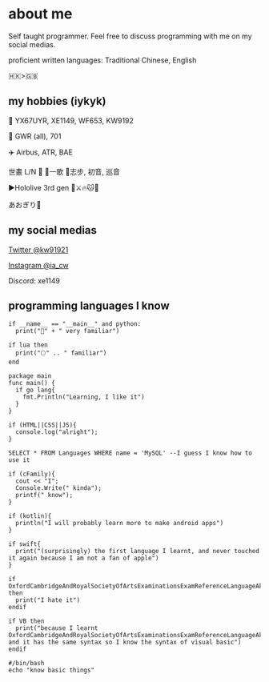 # about me

Self taught programmer. Feel free to discuss programming with me on my social medias.

proficient written languages: Traditional Chinese, English

🇭🇰>🇬🇧

## my hobbies (iykyk)

🚌 YX67UYR, XE1149, WF653, KW9192

🚄 GWR (all), 701

✈️ Airbus, ATR, BAE

世畫 L/N 💫 💙一歌 💚志步, 初音, 巡音

▶️Hololive 3rd gen 🚢⚔️🔥🐱🐰

あおぎり🏫

## my social medias

[Twitter @kw91921](https://x.com/@kw91921)

[Instagram @ia_cw](https://instagram.com/ia_cw)

Discord: xe1149

## programming languages I know

```
if __name__ == "__main__" and python:
  print("🐍" + " very familiar")

if lua then
  print("🌕" .. " familiar")
end

package main
func main() {
  if go lang{
    fmt.Println("Learning, I like it")
  }
}

if (HTML||CSS||JS){
  console.log("alright");
}

SELECT * FROM Languages WHERE name = 'MySQL' --I guess I know how to use it

if (cFamily){
  cout << "I";
  Console.Write(" kinda");
  printf(" know");
}

if (kotlin){
  println("I will probably learn more to make android apps")
}

if swift{
  print("(surprisingly) the first language I learnt, and never touched it again because I am not a fan of apple")
}

if OxfordCambridgeAndRoyalSocietyOfArtsExaminationsExamReferenceLanguageAkaPseudocodeAndBasicallyTheSameSyntaxAsVisualBasic then
  print("I hate it")
endif

if VB then
  print("because I learnt OxfordCambridgeAndRoyalSocietyOfArtsExaminationsExamReferenceLanguageAkaPseudocodeAndBasicallyTheSameSyntaxAsVisualBasic and it has the same syntax so I know the syntax of visual basic")
endif

#/bin/bash
echo "know basic things"
```
